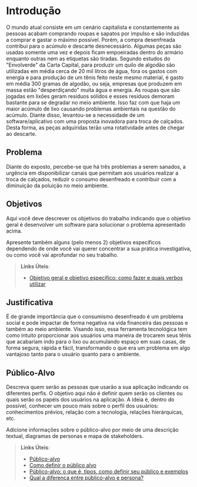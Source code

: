 # Introdução

O mundo atual consiste em um cenário capitalista e constantemente as pessoas acabam comprando roupas e sapatos por impulso e são induzidas a comprar e gastar o máximo possível. Porém, a compra desenfreada contribui para o acúmulo e descarte desnecessário. Algumas peças são usadas somente uma vez e depois ficam empoeiradas dentro do armário enquanto outras nem as etiquetas são tiradas.
Segundo estudos do "Envolverde" da Carta Capital, para produzir um quilo de algodão são utilizadas em média cerca de 20 mil litros de água, fora os gastos com energia e para produção de um tênis feito neste mesmo material, é gasto em média 300 gramas de algodão, ou seja, empresas que produzem em massa estão "desperdiçando" muita água e energia. As roupas que são jogadas em lixões geram resíduos sólidos e esses resíduos demoram bastante para se degradar no meio ambiente. Isso faz com que haja um maior acúmulo de lixo causando problemas ambientais na questão do acúmulo.
Diante disso, levantou-se a necessidade de um software/aplicativo com uma proposta inovadora para troca de calçados. Desta forma, as peças adquiridas terão uma rotatividade antes de chegar ao descarte.

## Problema
Diante do exposto, percebe-se que há três problemas a serem sanados, a urgência em disponibilizar canais que permitam aos usuários realizar a troca de calçados, reduzir o consumo desenfreado e contribuir com a diminuição da poluição no meio ambiente.

## Objetivos

Aqui você deve descrever os objetivos do trabalho indicando que o objetivo geral é desenvolver um software para solucionar o problema apresentado acima.

Apresente também alguns (pelo menos 2) objetivos específicos dependendo de onde você vai querer concentrar a sua prática investigativa, ou como você vai aprofundar no seu trabalho.

> **Links Úteis**:
> - [Objetivo geral e objetivo específico: como fazer e quais verbos utilizar](https://blog.mettzer.com/diferenca-entre-objetivo-geral-e-objetivo-especifico/)

## Justificativa

É de grande importância que o consumismo desenfreado é um problema social e pode impactar de forma negativa na vida financeira das pessoas e também ao meio ambiente. Visando isso, essa ferramenta tecnológica tem como intuito proporcionar aos usuários uma maneira de trocarem seus tênis que acabariam indo para o lixo ou acumulando espaço em suas casas, de forma segura, rápida e fácil, transformando o que era um problema em algo vantajoso tanto para o usuário quanto para o ambiente.

## Público-Alvo

Descreva quem serão as pessoas que usarão a sua aplicação indicando os diferentes perfis. O objetivo aqui não é definir quem serão os clientes ou quais serão os papéis dos usuários na aplicação. A ideia é, dentro do possível, conhecer um pouco mais sobre o perfil dos usuários: conhecimentos prévios, relação com a tecnologia, relações
hierárquicas, etc.

Adicione informações sobre o público-alvo por meio de uma descrição textual, diagramas de personas e mapa de stakeholders.

> **Links Úteis**:
> - [Público-alvo](https://blog.hotmart.com/pt-br/publico-alvo/)
> - [Como definir o público alvo](https://exame.com/pme/5-dicas-essenciais-para-definir-o-publico-alvo-do-seu-negocio/)
> - [Público-alvo: o que é, tipos, como definir seu público e exemplos](https://klickpages.com.br/blog/publico-alvo-o-que-e/)
> - [Qual a diferença entre público-alvo e persona?](https://rockcontent.com/blog/diferenca-publico-alvo-e-persona/)

